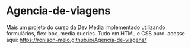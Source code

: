 # Agencia-de-viagens
Mais um projeto do curso  da Dev Media implementado utilizando formulários, flex-box, media queries. Tudo em HTML e CSS puro.
 acesse aqui: https://ronison-melo.github.io/Agencia-de-viagens/

